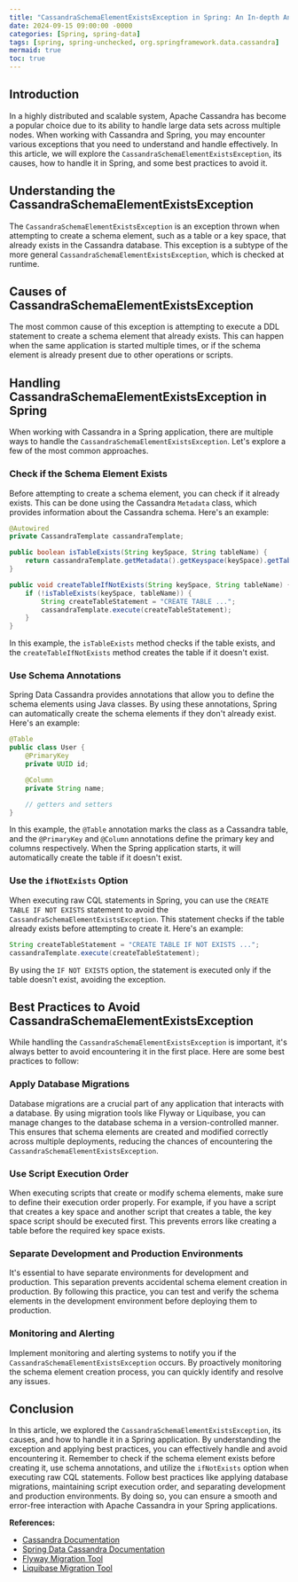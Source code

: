 ```yaml
---
title: "CassandraSchemaElementExistsException in Spring: An In-depth Analysis"
date: 2024-09-15 09:00:00 -0000
categories: [Spring, spring-data]
tags: [spring, spring-unchecked, org.springframework.data.cassandra]
mermaid: true
toc: true
---
```



## Introduction

In a highly distributed and scalable system, Apache Cassandra has become a popular choice due to its ability to handle large data sets across multiple nodes. When working with Cassandra and Spring, you may encounter various exceptions that you need to understand and handle effectively. In this article, we will explore the `CassandraSchemaElementExistsException`, its causes, how to handle it in Spring, and some best practices to avoid it.

## Understanding the CassandraSchemaElementExistsException

The `CassandraSchemaElementExistsException` is an exception thrown when attempting to create a schema element, such as a table or a key space, that already exists in the Cassandra database. This exception is a subtype of the more general `CassandraSchemaElementExistsException`, which is checked at runtime.

## Causes of CassandraSchemaElementExistsException

The most common cause of this exception is attempting to execute a DDL statement to create a schema element that already exists. This can happen when the same application is started multiple times, or if the schema element is already present due to other operations or scripts.

## Handling CassandraSchemaElementExistsException in Spring

When working with Cassandra in a Spring application, there are multiple ways to handle the `CassandraSchemaElementExistsException`. Let's explore a few of the most common approaches.

### Check if the Schema Element Exists

Before attempting to create a schema element, you can check if it already exists. This can be done using the Cassandra `Metadata` class, which provides information about the Cassandra schema. Here's an example:

```java
@Autowired
private CassandraTemplate cassandraTemplate;

public boolean isTableExists(String keySpace, String tableName) {
    return cassandraTemplate.getMetadata().getKeyspace(keySpace).getTable(tableName) != null;
}

public void createTableIfNotExists(String keySpace, String tableName) {
    if (!isTableExists(keySpace, tableName)) {
        String createTableStatement = "CREATE TABLE ...";
        cassandraTemplate.execute(createTableStatement);
    }
}
```

In this example, the `isTableExists` method checks if the table exists, and the `createTableIfNotExists` method creates the table if it doesn't exist.

### Use Schema Annotations

Spring Data Cassandra provides annotations that allow you to define the schema elements using Java classes. By using these annotations, Spring can automatically create the schema elements if they don't already exist. Here's an example:

```java
@Table
public class User {
    @PrimaryKey
    private UUID id;

    @Column
    private String name;

    // getters and setters
}
```

In this example, the `@Table` annotation marks the class as a Cassandra table, and the `@PrimaryKey` and `@Column` annotations define the primary key and columns respectively. When the Spring application starts, it will automatically create the table if it doesn't exist.

### Use the `ifNotExists` Option

When executing raw CQL statements in Spring, you can use the `CREATE TABLE IF NOT EXISTS` statement to avoid the `CassandraSchemaElementExistsException`. This statement checks if the table already exists before attempting to create it. Here's an example:

```java
String createTableStatement = "CREATE TABLE IF NOT EXISTS ...";
cassandraTemplate.execute(createTableStatement);
```

By using the `IF NOT EXISTS` option, the statement is executed only if the table doesn't exist, avoiding the exception.

## Best Practices to Avoid CassandraSchemaElementExistsException

While handling the `CassandraSchemaElementExistsException` is important, it's always better to avoid encountering it in the first place. Here are some best practices to follow:

### Apply Database Migrations

Database migrations are a crucial part of any application that interacts with a database. By using migration tools like Flyway or Liquibase, you can manage changes to the database schema in a version-controlled manner. This ensures that schema elements are created and modified correctly across multiple deployments, reducing the chances of encountering the `CassandraSchemaElementExistsException`.

### Use Script Execution Order

When executing scripts that create or modify schema elements, make sure to define their execution order properly. For example, if you have a script that creates a key space and another script that creates a table, the key space script should be executed first. This prevents errors like creating a table before the required key space exists.

### Separate Development and Production Environments

It's essential to have separate environments for development and production. This separation prevents accidental schema element creation in production. By following this practice, you can test and verify the schema elements in the development environment before deploying them to production.

### Monitoring and Alerting

Implement monitoring and alerting systems to notify you if the `CassandraSchemaElementExistsException` occurs. By proactively monitoring the schema element creation process, you can quickly identify and resolve any issues.

## Conclusion

In this article, we explored the `CassandraSchemaElementExistsException`, its causes, and how to handle it in a Spring application. By understanding the exception and applying best practices, you can effectively handle and avoid encountering it. Remember to check if the schema element exists before creating it, use schema annotations, and utilize the `ifNotExists` option when executing raw CQL statements. Follow best practices like applying database migrations, maintaining script execution order, and separating development and production environments. By doing so, you can ensure a smooth and error-free interaction with Apache Cassandra in your Spring applications.

**References:**

- [Cassandra Documentation](https://cassandra.apache.org/doc/latest/)
- [Spring Data Cassandra Documentation](https://docs.spring.io/spring-data/cassandra/docs/current/reference/html/)
- [Flyway Migration Tool](https://flywaydb.org/)
- [Liquibase Migration Tool](https://www.liquibase.org/)

